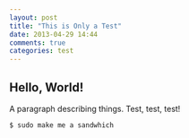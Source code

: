 ```yaml
---
layout: post
title: "This is Only a Test"
date: 2013-04-29 14:44
comments: true
categories: test 
---
```


Hello, World!
-------------

A paragraph describing things. Test, test, test!

```
$ sudo make me a sandwhich
```
